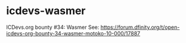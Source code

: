 # icdevs-wasmer
ICDevs.org bounty #34: Wasmer
See: https://forum.dfinity.org/t/open-icdevs-org-bounty-34-wasmer-motoko-10-000/17887
